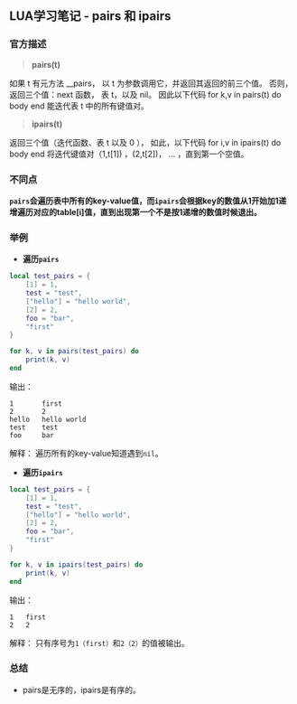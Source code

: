 ## LUA学习笔记 - pairs 和 ipairs

### 官方描述
> **pairs(t)**

如果 t 有元方法 __pairs， 以 t 为参数调用它，并返回其返回的前三个值。
否则，返回三个值：next 函数， 表 t，以及 nil。 因此以下代码
for k,v in pairs(t) do body end
能迭代表 t 中的所有键值对。

> **ipairs(t)**

返回三个值（迭代函数、表 t 以及 0 ）， 如此，以下代码
for i,v in ipairs(t) do body end
将迭代键值对（1,t[1]) ，(2,t[2])， ... ，直到第一个空值。

### 不同点
**`pairs`会遍历表中所有的key-value值，而`ipairs`会根据key的数值从1开始加1递增遍历对应的table[i]值，直到出现第一个不是按1递增的数值时候退出。**

### 举例
- **遍历`pairs`**
```lua
local test_pairs = {
    [1] = 1,
    test = "test",
    ["hello"] = "hello world",
    [2] = 2,
    foo = "bar",
    "first"
}

for k, v in pairs(test_pairs) do
    print(k, v)
end
```
输出：
```
1       first
2       2
hello   hello world
test    test
foo     bar
```
解释：
遍历所有的key-value知道遇到`nil`。

- **遍历`ipairs`**
```lua
local test_pairs = {
    [1] = 1,
    test = "test",
    ["hello"] = "hello world",
    [2] = 2,
    foo = "bar",
    "first"
}

for k, v in ipairs(test_pairs) do
    print(k, v)
end
```
输出：
```
1   first
2   2
```
解释：
只有序号为`1（first）`和`2（2）`的值被输出。

### 总结
- pairs是无序的，ipairs是有序的。
